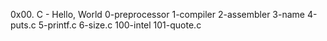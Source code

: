 0x00. C - Hello, World
0-preprocessor
1-compiler
2-assembler
3-name
4-puts.c
5-printf.c
6-size.c
100-intel
101-quote.c
